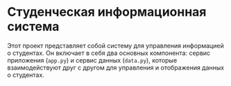 # Студенческая информационная система

Этот проект представляет собой систему для управления информацией о студентах. Он включает в себя два основных компонента: сервис приложения (`app.py`) и сервис данных (`data.py`), которые взаимодействуют друг с другом для управления и отображения данных о студентах.
